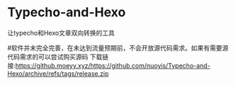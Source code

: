 # Typecho-and-Hexo
让typecho和Hexo文章双向转换的工具

#软件并未完全完善，在未达到流量预期前，不会开放源代码需求。如果有需要源代码需求的可以尝试购买源码
下载链接:https://github.moeyy.xyz/https://github.com/nuoyis/Typecho-and-Hexo/archive/refs/tags/release.zip
